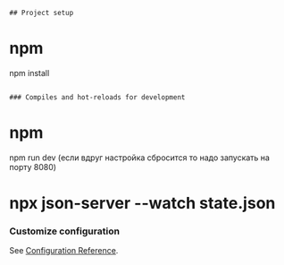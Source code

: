
```
## Project setup

```
# npm
npm install

```

### Compiles and hot-reloads for development

```

# npm
npm run dev (если вдруг настройка сбросится то надо запускать на порту 8080)

# npx json-server --watch state.json


### Customize configuration

See [Configuration Reference](https://vitejs.dev/config/).
